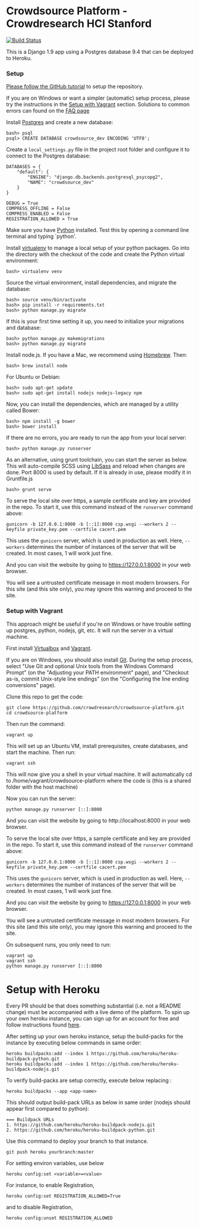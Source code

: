 # Crowdsource Platform - Crowdresearch HCI Stanford

[![Build Status](https://travis-ci.org/crowdresearch/crowdsource-platform.svg)](https://travis-ci.org/crowdresearch/crowdsource-platform)


This is a Django 1.9 app using a Postgres database 9.4 that can be deployed to Heroku.

### Setup

[Please follow the GitHub tutorial](http://crowdresearch.stanford.edu/w/index.php?title=BranchingStrategy) to setup the repository.

If you are on Windows or want a simpler (automatic) setup process, please try the instructions in the [Setup with Vagrant](#setup-with-vagrant) section. Solutions to common errors can found on the [FAQ page](http://crowdresearch.stanford.edu/w/index.php?title=FAQs)

Install [Postgres](http://postgresapp.com/) and create a new database:

    bash> psql
    psql> CREATE DATABASE crowdsource_dev ENCODING 'UTF8';

Create a `local_settings.py` file in the project root folder and configure it to connect to the Postgres database:

    DATABASES = {
        "default": {
            "ENGINE": "django.db.backends.postgresql_psycopg2",
            "NAME": "crowdsource_dev"
        }
    }

    DEBUG = True
    COMPRESS_OFFLINE = False
    COMPRESS_ENABLED = False
    REGISTRATION_ALLOWED = True

Make sure you have [Python](https://www.python.org/downloads/) installed. Test this by opening a command line terminal and typing `python'.

Install [virtualenv](https://virtualenv.pypa.io/en/latest/installation.html) to manage a local setup of your python packages. Go into the directory with the checkout of the code and create the Python virtual environment:

    bash> virtualenv venv

Source the virtual environment, install dependencies, and migrate the database:

    bash> source venv/bin/activate
    bash> pip install -r requirements.txt
    bash> python manage.py migrate

If this is your first time setting it up, you need to initialize your migrations and database:

    bash> python manage.py makemigrations
    bash> python manage.py migrate


Install node.js. If you have a Mac, we recommend using [Homebrew](http://brew.sh/). Then:

    bash> brew install node

For Ubuntu or Debian:

    bash> sudo apt-get update
    bash> sudo apt-get install nodejs nodejs-legacy npm

Now, you can install the dependencies, which are managed by a utility called Bower:

    bash> npm install -g bower
    bash> bower install


If there are no errors, you are ready to run the app from your local server:

    bash> python manage.py runserver
    
As an alternative, using grunt toolchain, you can start the server as below. 
This will auto-compile SCSS using [LibSass](http://libsass.org/) and reload when changes are done.
Port 8000 is used by default. If it is already in use, please modify it in Gruntfile.js
    
    bash> grunt serve

To serve the local site over https, a sample certificate and key are provided in the repo. To start it, use this command instead of the ```runserver``` command above:

    gunicorn -b 127.0.0.1:8000 -b [::1]:8000 csp.wsgi --workers 2 --keyfile private_key.pem --certfile cacert.pem

This uses the ```gunicorn``` server, which is used in production as well. Here, ```--workers``` determines the number of instances of the server that will be created. In most cases, 1 will work just fine.

And you can visit the website by going to https://127.0.0.1:8000 in your web browser.

You will see a untrusted certificate message in most modern browsers. For this site (and this site only), you may ignore this warning and proceed to the site.

### Setup with Vagrant

This approach might be useful if you're on Windows or have trouble setting up postgres, python, nodejs, git, etc. It will run the server in a virtual machine.

First install [Virtualbox](https://www.virtualbox.org/) and [Vagrant](https://www.vagrantup.com/).

If you are on Windows, you should also install [Git](http://msysgit.github.io/). During the setup process, select "Use Git and optional Unix tools from the Windows Command Prompt" (on the "Adjusting your PATH environment" page), and "Checkout as-is, commit Unix-style line endings" (on the "Configuring the line ending conversions" page).

Clone this repo to get the code:

    git clone https://github.com/crowdresearch/crowdsource-platform.git
    cd crowdsource-platform

Then run the command:

    vagrant up

This will set up an Ubuntu VM, install prerequisites, create databases, and start the machine. Then run:

    vagrant ssh

This will now give you a shell in your virtual machine.  It will automatically cd to /home/vagrant/crowdsource-platform where the code is (this is a shared folder with the host machine)

Now you can run the server:

    python manage.py runserver [::]:8000

And you can visit the website by going to http://localhost:8000 in your web browser.

To serve the local site over https, a sample certificate and key are provided in the repo. To start it, use this command instead of the ```runserver``` command above:

    gunicorn -b 127.0.0.1:8000 -b [::1]:8000 csp.wsgi --workers 2 --keyfile private_key.pem --certfile cacert.pem

This uses the ```gunicorn``` server, which is used in production as well. Here, ```--workers``` determines the number of instances of the server that will be created. In most cases, 1 will work just fine.

And you can visit the website by going to https://127.0.0.1:8000 in your web browser.

You will see a untrusted certificate message in most modern browsers. For this site (and this site only), you may ignore this warning and proceed to the site.

On subsequent runs, you only need to run:

    vagrant up
    vagrant ssh
    python manage.py runserver [::]:8000


# Setup with Heroku

Every PR should be that does something substantial (i.e. not a README change) must be accompanied with a live demo of the platform. To spin up your own heroku instance, you can sign up for an account for free and follow instructions found [here](https://devcenter.heroku.com/articles/git).

After setting up your own heroku instance, setup the build-packs for the instance by executing below commands in same order:

    heroku buildpacks:add --index 1 https://github.com/heroku/heroku-buildpack-python.git
    heroku buildpacks:add --index 1 https://github.com/heroku/heroku-buildpack-nodejs.git

To verify build-packs are setup correctly, execute below replacing <app-name>:

    heroku buildpacks --app <app-name>

This should output build-pack URLs as below in same order (nodejs should appear first compared to python):

    === Buildpack URLs
    1. https://github.com/heroku/heroku-buildpack-nodejs.git
    2. https://github.com/heroku/heroku-buildpack-python.git

Use this command to deploy your branch to that instance.

    git push heroku yourbranch:master

For setting environ variables, use below
    
    heroku config:set <variable>=<value>

For instance, to enable Registration,

    heroku config:set REGISTRATION_ALLOWED=True
    
and to disable Registration,
    
    heroku config:unset REGISTRATION_ALLOWED
    


